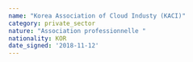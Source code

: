 ```yaml
---
name: "Korea Association of Cloud Industy (KACI)"
category: private_sector
nature: "Association professionnelle "
nationality: KOR
date_signed: '2018-11-12'
---
```

    